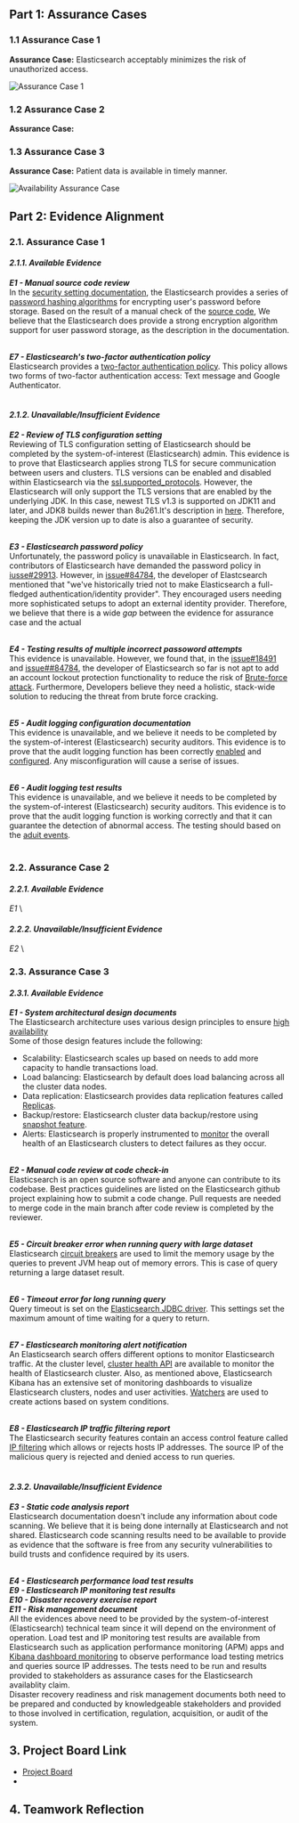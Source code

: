 ## Part 1: Assurance Cases
### 1.1 Assurance Case 1
**Assurance Case:** Elasticsearch acceptably minimizes the risk of unauthorized access.

![Assurance Case 1](/images/Assurance%20Case%20final.png) 

### 1.2 Assurance Case 2
**Assurance Case:** 

### 1.3 Assurance Case 3
**Assurance Case:** Patient data is available in timely manner.

![Availability Assurance Case](/images/Availability_Assurance_Case.jpg)


## Part 2: Evidence Alignment
### 2.1. Assurance Case 1

#### *2.1.1. Available Evidence*
***E1 - Manual source code review*** \
In the [security setting documentation](https://www.elastic.co/guide/en/elasticsearch/reference/current/security-settings.html#password-hashing-algorithms), the Elasticsearch provides a series of [password hashing algorithms](https://github.com/elastic/elasticsearch/blob/be7c7415627377a1b795400fb8dfcc6cbdf0e322/docs/reference/settings/security-hash-settings.asciidoc) for encrypting user's password before storage. Based on the result of a manual check of the [source code](https://github.com/elastic/elasticsearch/blob/be7c7415627377a1b795400fb8dfcc6cbdf0e322/x-pack/plugin/core/src/main/java/org/elasticsearch/xpack/core/security/authc/support/Hasher.java), We believe that the Elasticsearch does provide a strong encryption algorithm support for user password storage, as the description in the documentation.<br><br>

***E7 - Elasticsearch's two-factor authentication policy*** \
Elasticsearch provides a [two-factor authentication policy](https://www.elastic.co/guide/en/cloud/current/ec-account-security.html). This policy allows two forms of two-factor authentication access: Text message and Google Authenticator. <br><br>

#### *2.1.2. Unavailable/Insufficient Evidence*

***E2 - Review of TLS configuration setting*** \
Reviewing of TLS configuration setting of Elasticsearch should be completed by the system-of-interest (Elasticsearch) admin. 
This evidence is to prove that Elasticsearch applies strong TLS for secure communication between users and clusters. TLS versions can be enabled and disabled within Elasticsearch via the [ssl.supported_protocols](https://www.elastic.co/guide/en/elasticsearch/reference/8.4/security-settings.html#ssl-tls-settings). However, the Elasticsearch will only support the TLS versions that are enabled by the underlying JDK. In this case, newest TLS v1.3 is supported on JDK11 and later, and JDK8 builds newer than 8u261.It's description in [here](https://www.elastic.co/guide/en/elasticsearch/reference/8.4/jdk-tls-versions.html#jdk-enable-tls-protocol). Therefore, keeping the JDK version up to date is also a guarantee of security.<br><br>

***E3 - Elasticsearch password policy*** \
Unfortunately, the password policy is unavailable in Elasticsearch. 
In fact, contributors of Elasticsearch have demanded the password policy in [iusse#29913](https://github.com/elastic/elasticsearch/issues/29913). However, in [issue#84784](https://github.com/elastic/kibana/issues/84784), the developer of Elastcsearch mentioned that "we've historically tried not to make Elasticsearch a full-fledged authentication/identity provider". They encouraged users needing more sophisticated setups to adopt an external identity provider. Therefore, we believe that there is a wide *gap* between the evidence for assurance case and the actual<br><br>

***E4 - Testing results of multiple incorrect passoword attempts*** \
This evidence is unavailable. However, we found that, in the [issue#18491](https://github.com/elastic/kibana/issues/18491) and [issue##84784](https://github.com/elastic/kibana/issues/84784), the developer of Elasticsearch so far is not apt to add an account lockout protection functionality to reduce the risk of [Brute-force attack](https://attack.mitre.org/techniques/T1110/003/). Furthermore, Developers believe they need a holistic, stack-wide solution to reducing the threat from brute force cracking.<br><br>

***E5 - Audit logging configuration documentation*** \
This evidence is unavailable, and we believe it needs to be completed by the system-of-interest (Elasticsearch) security auditors. This evidence is to prove that the audit logging function has been correctly [enabled](https://www.elastic.co/guide/en/elasticsearch/reference/current/enable-audit-logging.html) and [configured](https://www.elastic.co/guide/en/elasticsearch/reference/current/auditing-settings.html). Any misconfiguration will cause a serise of issues.
<br><br>

***E6 - Audit logging test results*** \
This evidence is unavailable, and we believe it needs to be completed by the system-of-interest (Elasticsearch) security auditors. This evidence is to prove that the audit logging function is working correctly and that it can guarantee the detection of abnormal access. The testing should based on the [aduit events](https://www.elastic.co/guide/en/elasticsearch/reference/current/audit-event-types.html).
<br><br>

### 2.2. Assurance Case 2

#### *2.2.1. Available Evidence*
*E1* \

#### *2.2.2. Unavailable/Insufficient Evidence*
*E2* \

### 2.3. Assurance Case 3

#### *2.3.1. Available Evidence*
***E1 - System architectural design documents*** \
The Elasticsearch architecture uses various design principles to ensure [high availability](https://www.elastic.co/guide/en/elasticsearch/reference/current/high-availability.html) <br/>
Some of those design features include the following:
- Scalability: Elasticsearch scales up based on needs to add more capacity to handle transactions load.
- Load balancing: Elasticsearch by default does load balancing across all the cluster data nodes.  
- Data replication: Elasticsearch provides data replication features called [Replicas](https://www.elastic.co/guide/en/elasticsearch/reference/current/index-modules.html). 
- Backup/restore: Elasticsearch cluster data backup/restore using [snapshot feature](https://www.elastic.co/guide/en/elasticsearch/reference/master/snapshot-restore.html).
- Alerts: Elasticsearch is properly instrumented to [monitor](https://www.elastic.co/guide/en/kibana/current/kibana-alerts.html) the overall health of an Elasticsearch clusters to detect failures as they occur. <br/><br/>

***E2 - Manual code review at code check-in*** \
Elasticsearch is an open source software and anyone can contribute to its codebase.
Best practices guidelines are listed on the Elasticsearch github project explaining how to submit a code change.
Pull requests are needed to merge code in the main branch after code review is completed by the reviewer.  <br/><br/>

***E5 - Circuit breaker error when running query with large dataset*** \
Elasticsearch [circuit breakers](https://www.elastic.co/guide/en/elasticsearch/reference/current/circuit-breaker.html) are used to limit the memory usage by the queries to prevent JVM heap out of memory errors. This is case of query returning a large dataset result. <br/><br/>

***E6 - Timeout error for long running query*** \
Query timeout is set on the [Elasticsearch JDBC driver](https://www.elastic.co/guide/en/elasticsearch/reference/8.4/sql-jdbc.html#sql-jdbc-installation).
This settings set the maximum amount of time waiting for a query to return. <br/><br/>

***E7 - Elasticsearch  monitoring alert notification*** \
An Elasticsearch search offers different options to monitor Elasticsearch traffic. 
At the cluster level, [cluster health API](https://www.elastic.co/guide/en/elasticsearch/reference/8.4/cluster-health.html)
are available to monitor the health of Elasticsearch cluster. Also, as mentioned above, Elasticsearch Kibana has an extensive set of monitoring dashboards to visualize Elasticsearch clusters, nodes and user activities. [Watchers](https://www.elastic.co/guide/en/kibana/current/watcher-ui.html) are used to create actions based on system conditions.<br/><br/>

***E8 - Elasticsearch IP traffic filtering report*** \
The Elasticsearch security features contain an access control feature called [IP filtering](https://www.elastic.co/guide/en/elasticsearch/reference/current/ip-filtering.html) which allows or rejects hosts IP addresses.
The source IP of the malicious query is rejected and denied access to run queries. <br/><br/>

#### *2.3.2. Unavailable/Insufficient Evidence*
***E3 - Static code analysis report*** \
Elasticsearch documentation doesn't include any information about code scanning.
We believe that it is being done internally at Elasticsearch and not shared.
Elasticsearch code scanning results need to be available to provide as evidence that the software is free from any security vulnerabilities
to build trusts and confidence required by its users. <br/><br/>

***E4 - Elasticsearch performance load test results*** \
***E9 - Elasticsearch IP monitoring test results*** \
***E10 - Disaster recovery exercise report*** \
***E11 - Risk management document*** \
All the evidences above need to be provided by the system-of-interest (Elasticsearch) technical team since it will depend on the environment of operation. 
Load test and IP monitoring test results are available from Elasticsearch such as application performance monitoring (APM) apps and [Kibana dashboard monitoring](https://www.elastic.co/guide/en/kibana/current/elasticsearch-metrics.html) to observe performance load testing metrics and queries source IP addresses. The tests need to be run and results provided to stakeholders as assurance cases for the Elasticsearch availablity claim. <br/>
Disaster recovery readiness and risk management documents both need to be prepared and conducted by knowledgeable stakeholders and provided to those involved in certification, regulation, acquisition, or audit of the system.

## 3. Project Board Link
- [Project Board](https://github.com/users/zijunmei/projects/2/views/1?filterQuery=Assurance+Case+Task)
- 
## 4. Teamwork Reflection


